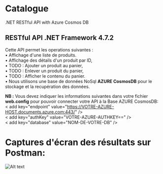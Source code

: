 # Catalogue
.NET RESTful API with Azure Cosmos DB

<h2> RESTful API .NET Framework 4.7.2 </h2>

Cette API permet les operations suivantes :</br>
• Affichage d'une liste de produits.</br>
• Affichage des détails d'un produit par ID,</br>
• TODO : Ajouter un produit au panier,</br>
• TODO : Enlever un produit du panier,</br>
• TODO : Afficher le contenu du panier.</br>
• Nous utilisons une base de données NoSql <b>AZURE CosmosDB</b> pour le stockage et la recupération des données.</br>

<b>NB :</b> Vous devez indiquer les informations suivantes dans votre fichier <b>web.config</b> pour pouvoir connecter votre API à la Base AZURE CosmosDB:</br>
    < add key="endpoint" value="https://VOTRE-AZURE-HOST.documents.azure.com:443/" /></br>
    < add key="authKey" value="VOTRE-AZURE-AUTHKEY==" /></br>
    < add key="database" value="NOM-DE-VOTRE-DB" /></br>
    
# Captures d'écran des résultats sur Postman:
![Alt text](http://ebo.itfingers.net/img/ListeDesProduits.png?raw=true "Résultats liste des produits")
